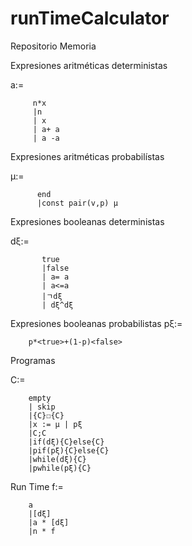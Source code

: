 # runTimeCalculator
Repositorio Memoria 


Expresiones aritméticas deterministas

a:=

         n*x 
         |n 
         | x 
         | a+ a 
         | a -a 

Expresiones aritméticas probabilístas

μ:= 
          
          end
          |const pair(v,p) μ

Expresiones booleanas deterministas

dξ:=       

           true 
           |false 
           | a= a 
           | a<=a 
           |ㄱdξ
           | dξ^dξ

Expresiones booleanas probabilistas 
pξ:=              

        p*<true>+(1-p)<false>

Programas

C:=     

        empty
        | skip
        |{C}☐{C}
        |x := μ | pξ
        |C;C 
        |if(dξ){C}else{C}
        |pif(pξ){C}else{C}
        |while(dξ){C}
        |pwhile(pξ){C}


Run Time
 f:=  
 
        a
        |[dξ]
        |a * [dξ]
        |n * f
       
       
       
        
        

